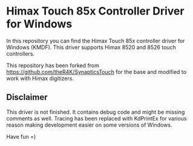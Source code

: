 # Himax Touch 85x Controller Driver for Windows
In this repository you can find the Himax Touch 85x controller driver for Windows (KMDF).
This driver supports Himax 8520 and 8526 touch controllers.

This repository has been forked from https://github.com/theR4K/SynapticsTouch for the base and modified to work with Himax digitizers.

## Disclaimer
This driver is not finished.
It contains debug code and might be missing comments as well.
Tracing has been replaced with KdPrintEx for various reason making development easier on some versions of Windows.

Have fun =)
